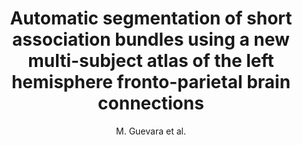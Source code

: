 ---
cat: gaia
subcat: architecture
bestof: false
author: M. Guevara et al.
title: Automatic segmentation of short association bundles using a new multi-subject atlas of the left hemisphere fronto-parietal brain connections
journal: Conference proceedings - ... Annual International Conference of the IEEE Engineering in Medicine and Biology Society. IEEE Engineering in Medicine and Biology Society. Annual Conference
year: 2015
type: article
doi: 10.1109/EMBC.2015.7318390
---